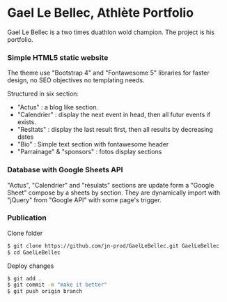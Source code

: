 # Gael Le Bellec, Athlète Portfolio

Gael Le Bellec is a two times duathlon wold champion. The project is his portfolio.

### Simple HTML5 static website 

The theme use "Bootstrap 4" and "Fontawesome 5" libraries  for faster design, no SEO objectives no templating needs.
 
Structured in six section:

- "Actus" : a blog like section.
- "Calendrier" : display the next event in head, then all futur events if exists.
- "Resltats" : display the last result first, then all results by decreasing dates
- "Bio" : Simple text section with fontawesome header
- "Parrainage" & "sponsors" : fotos display sections

### Database with Google Sheets API

"Actus", "Calendrier" and "résulats" sections are update form a "Google Sheet" compose by a sheets by section.
They are dynamically import with "jQuery" from "Google API" with some page's trigger.

### Publication

Clone folder

```sh
$ git clone https://github.com/jn-prod/GaelLeBellec.git GaelLeBellec
$ cd GaelLeBellec
```

Deploy changes

```sh
$ git add .
$ git commit -m "make it better"
$ git push origin branch
```
